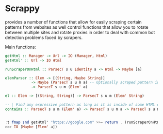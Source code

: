 # Scrappy #

provides a number of functions that allow for easily scraping certain patterns from websites as well control functions that allow you to rotate between multiple sites and rotate proxies in order to deal with common bot detection problems faced by scrapers. 

Main functions:

```haskell
getHtml :: Manager -> Url -> IO (Manager, Html) 
getHtml' :: Url -> IO Html

runScraperOnHtml :: ParsecT s u Identity a -> Html -> Maybe [a]

elemParser :: Elem -> [(String, Maybe String)] 
            -> Maybe (ParsecT s u m a) -- Optionally scraped pattern inside this el, if specified, return element must have at least 1 
            -> ParsecT s u m (Elem' a)

el :: Elem -> [(String, String)] -> ParsecT s u m (Elem' String)

-- | Find any expressive pattern as long as it is inside of some HTML context 
contains :: ParsecT s u m (Elem' a) -> ParsecT s u m a -> ParsecT s u m a 


:t fmap snd getHtml' "https://google.com" >>= return . (runScraperOnHtml (el "a" [])   
>>> IO (Maybe [Elem' a]) 
```

